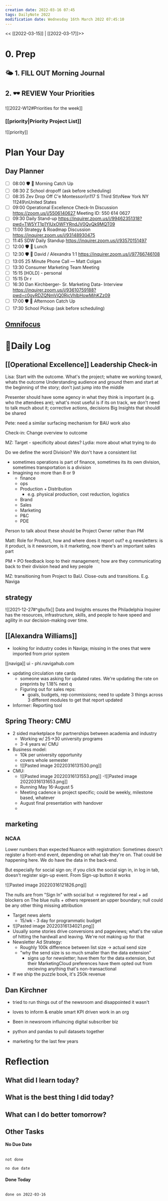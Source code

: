 ```yaml
---
creation date: 2022-03-16 07:45
tags: DailyNote 2022
modification date: Wednesday 16th March 2022 07:45:10
---
```


<< [[2022-03-15]] | [[2022-03-17]]>>
# 0. Prep 
## 🌤 1. **FILL OUT** Morning Journal


## 2. 🕶 **REVIEW** Your Priorities
![[2022-W12#Priorities for the week]]
### [[priority|Priority Project List]] 
![[priority]]

# Plan Your Day
## Day Planner

- [ ] 08:00 🛡 📨 Morning Catch Up 
- [ ] 08:30 Z School dropoff (ask before scheduling) 
- [ ] 08:35 Zev Drop Off C'e Montessori\n117 S Third St\nNew York NY 11249\nUnited States
- [ ] 09:00 Operational Excellence Check-In Discussion https://zoom.us/j/5506140627  Meeting ID: 550 614 0627
- [ ] 09:30 Daily Stand-up https://inquirer.zoom.us/j/99462351318?pwd=TW5YT1p1YlUxOWFYRndJV0QyQk9MQT09
- [ ] 11:00 Strategy & Roadmap Discussion https://inquirer.zoom.us/j/93148930475
- [ ] 11:45 SDW Daily Standup https://inquirer.zoom.us/j/93570151497
- [ ] 12:00 🛡 🍱 Lunch 
- [ ] 12:30 🛡 🤝 David / Alexandra 1:1 https://inquirer.zoom.us/j/97766746108
- [ ] 13:05 25 Minute Phone Call — Matt Colgan 
- [ ] 13:30 Consumer Marketing Team Meeting 
- [ ] 15:15 [HOLD] - personal 
- [ ] 15:15 Dr r 
- [ ] 16:30 Dan Kirchberger- Sr. Marketing Data- Interview https://inquirer.zoom.us/j/93610759188?pwd=c0gyRDZQNmVjQ0RjcVhlbHowMjhKZz09
- [ ] 17:00 🛡 📨 Afternoon Catch Up 
- [ ] 17:30 School Pickup (ask before scheduling) 

## [Omnifocus](omnifocus:///forecast)

# 📓Daily Log

## [[Operational Excellence]] Leadership Check-in

Lisa: Start with the outcome. What's the project; whatre we working toward, whats the outcome
Understanding audience and ground them and start at the beginning of the story; don't just jump into the middle

Presenter should have some agency in what they think is important (e.g. who the attendees are); what's most useful is if its on track, we don't need to talk much about it; corrective actions, decisions
Big Insights that shouldl be shared

Pete: need a similar surfacing mechanism for BAU work also

Check-in:
Change overview to outcome

MZ: Target - specificity about dates? Lydia: more about what trying to do

Do we define the word Division? We don't have a consistent list
- sometimes operations is part of finance, sometimes its its own division, sometimes transportation is a division
- Imagining no more than 8 or 9
	- finance
	- ops
	- Production + Distribution
		- e.g. physical production, cost reduction, logistics
	- Brand
	- Sales
	- Marketing
	- P&C
	- PDE

Person to talk about these should be Project Owner rather than PM

Matt: Role for Product, how and where does it report out?
e.g newsletters: is it product, is it newsroom, is it marketing, now there's an important sales part

PM + PO feedback loop to their management; how are they communicating back to their division head and key people

MZ: transitioning from Project to BaU. Close-outs and transitions. E.g. Naviga

## strategy
![[2021-12-27#^gbu1lx]]
Data and Insights ensures the Philadelphia Inquirer has the resources, infrastructure, skills, and people to have speed and agility in our decision-making over time.

## [[Alexandra Williams]]
- looking for industry codes in Naviga; missing in the ones that were imported from prior system

[[naviga]] ui - phi.navigahub.com
- updating circulation rate cards
	- someone was asking for updated rates. We're updating the rate on preprints by 1.18% next q
	- Figuring out for sales reps:
		- goals, budgets, rep commissions; need to update 3 things across 3 different modules to get that report updated
- Informer: Reporting tool


## Spring Theory: CMU
- 2 sided marketplace for partnerships between academia and industry
	- Working w/ 25->30 university programs
	- 3-4 years w/ CMU
- Business model:
	- 10k per university opportunity
	- covers whole semester
	- ![[Pasted image 20220316131530.png]]
- CMU:
	- ![[Pasted image 20220316131553.png]]
	-![[Pasted image 20220316131653.png]]
	- Running May 16-August 5
	- Meeting cadence is project specific; could be weekly, milestone based, whatever
	- August final presentation with handover
	- 

## marketing
### NCAA
Lower numbers than expected
Nuance with registration: Sometimes doesn't register a front-end event, depending on what tab they're on. That could be happening here. We do have the data in the back-end.

But especially for social sign on; if you click the social sign in, in log in tab, doesn't register sign-up event. From Sign-up button it works

![[Pasted image 20220316121826.png]]

The nulls are from "Sign In" with social but -> registered for real + ad blockers on
The blue nulls + others represent an upper boundary; null could be any other thing missing attribution


- Target news alerts
	- 15/wk - 3 day for programmatic budget
- ![[Pasted image 20220316134021.png]]
- Usually some stories drive conversions and pageviews; what's the value of hitting the hardwall and leaving. We're not making up for that
- Newsletter Ad Strategy:
	- Roughly 100k difference between list size -> actual send size
	- "why the send size is so much smaller than the data extension"
		- signs up for newsletter; have them for the data extension, but their MarketingCloud preferences have them opted out from recieving anything that's non-transactional
- If we ship the puzzle book, it's 250k revenue




## Dan Kirchner
- tried to run things out of the newsroom and disappointed it wasn't
- loves to inform & enable smart KPI driven work in an org
- Been in newsroom influincing digital subscriber biz
- python and pandas to pull datasets together

- marketing for the last few years
# Reflection
## What did I learn today?

## What is the best thing I did today?

## What can I do better tomorrow?



## Other Tasks

#### No Due Date

```tasks

not done

no due date

```

#### Done Today

```tasks

done on 2022-03-16

```



